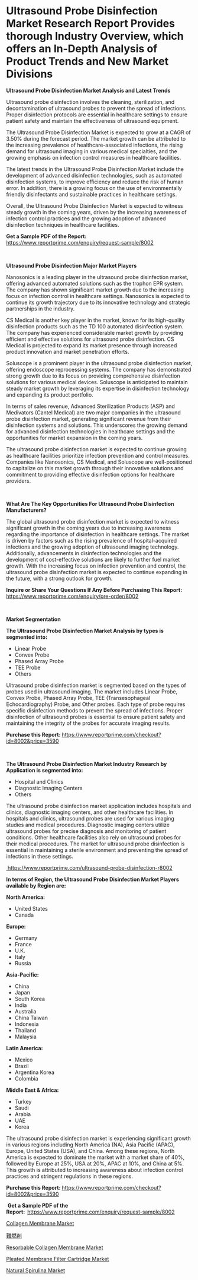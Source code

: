 <p><h1>Ultrasound Probe Disinfection Market Research Report Provides thorough Industry Overview, which offers an In-Depth Analysis of Product Trends and New Market Divisions</h1></p><p><strong>Ultrasound Probe Disinfection Market Analysis and Latest Trends</strong></p>
<p><p>Ultrasound probe disinfection involves the cleaning, sterilization, and decontamination of ultrasound probes to prevent the spread of infections. Proper disinfection protocols are essential in healthcare settings to ensure patient safety and maintain the effectiveness of ultrasound equipment.</p><p>The Ultrasound Probe Disinfection Market is expected to grow at a CAGR of 3.50% during the forecast period. The market growth can be attributed to the increasing prevalence of healthcare-associated infections, the rising demand for ultrasound imaging in various medical specialties, and the growing emphasis on infection control measures in healthcare facilities.</p><p>The latest trends in the Ultrasound Probe Disinfection Market include the development of advanced disinfection technologies, such as automated disinfection systems, to improve efficiency and reduce the risk of human error. In addition, there is a growing focus on the use of environmentally friendly disinfectants and sustainable practices in healthcare settings.</p><p>Overall, the Ultrasound Probe Disinfection Market is expected to witness steady growth in the coming years, driven by the increasing awareness of infection control practices and the growing adoption of advanced disinfection techniques in healthcare facilities.</p></p>
<p><strong>Get a Sample PDF of the Report:&nbsp;</strong> <a href="https://www.reportprime.com/enquiry/request-sample/8002">https://www.reportprime.com/enquiry/request-sample/8002</a></p>
<p>&nbsp;</p>
<p><strong>Ultrasound Probe Disinfection Major Market Players</strong></p>
<p><p>Nanosonics is a leading player in the ultrasound probe disinfection market, offering advanced automated solutions such as the trophon EPR system. The company has shown significant market growth due to the increasing focus on infection control in healthcare settings. Nanosonics is expected to continue its growth trajectory due to its innovative technology and strategic partnerships in the industry.</p><p>CS Medical is another key player in the market, known for its high-quality disinfection products such as the TD 100 automated disinfection system. The company has experienced considerable market growth by providing efficient and effective solutions for ultrasound probe disinfection. CS Medical is projected to expand its market presence through increased product innovation and market penetration efforts.</p><p>Soluscope is a prominent player in the ultrasound probe disinfection market, offering endoscope reprocessing systems. The company has demonstrated strong growth due to its focus on providing comprehensive disinfection solutions for various medical devices. Soluscope is anticipated to maintain steady market growth by leveraging its expertise in disinfection technology and expanding its product portfolio.</p><p>In terms of sales revenue, Advanced Sterilization Products (ASP) and Medivators (Cantel Medical) are two major companies in the ultrasound probe disinfection market, generating significant revenue from their disinfection systems and solutions. This underscores the growing demand for advanced disinfection technologies in healthcare settings and the opportunities for market expansion in the coming years.</p><p>The ultrasound probe disinfection market is expected to continue growing as healthcare facilities prioritize infection prevention and control measures. Companies like Nanosonics, CS Medical, and Soluscope are well-positioned to capitalize on this market growth through their innovative solutions and commitment to providing effective disinfection options for healthcare providers.</p></p>
<p>&nbsp;</p>
<p><strong>What Are The Key Opportunities For Ultrasound Probe Disinfection Manufacturers?</strong></p>
<p><p>The global ultrasound probe disinfection market is expected to witness significant growth in the coming years due to increasing awareness regarding the importance of disinfection in healthcare settings. The market is driven by factors such as the rising prevalence of hospital-acquired infections and the growing adoption of ultrasound imaging technology. Additionally, advancements in disinfection technologies and the development of cost-effective solutions are likely to further fuel market growth. With the increasing focus on infection prevention and control, the ultrasound probe disinfection market is expected to continue expanding in the future, with a strong outlook for growth.</p></p>
<p><strong>Inquire or Share Your Questions If Any Before Purchasing This Report:</strong> <a href="https://www.reportprime.com/enquiry/pre-order/8002">https://www.reportprime.com/enquiry/pre-order/8002</a></p>
<p>&nbsp;</p>
<p><strong>Market Segmentation</strong></p>
<p><strong>The Ultrasound Probe Disinfection Market Analysis by types is segmented into:</strong></p>
<p><ul><li>Linear Probe</li><li>Convex Probe</li><li>Phased Array Probe</li><li>TEE Probe</li><li>Others</li></ul></p>
<p><p>Ultrasound probe disinfection market is segmented based on the types of probes used in ultrasound imaging. The market includes Linear Probe, Convex Probe, Phased Array Probe, TEE (Transesophageal Echocardiography) Probe, and Other probes. Each type of probe requires specific disinfection methods to prevent the spread of infections. Proper disinfection of ultrasound probes is essential to ensure patient safety and maintaining the integrity of the probes for accurate imaging results.</p></p>
<p><strong>Purchase this Report:&nbsp;</strong><a href="https://www.reportprime.com/checkout?id=8002&price=3590">https://www.reportprime.com/checkout?id=8002&price=3590</a></p>
<p>&nbsp;</p>
<p><strong>The Ultrasound Probe Disinfection Market Industry Research by Application is segmented into:</strong></p>
<p><ul><li>Hospital and Clinics</li><li>Diagnostic Imaging Centers</li><li>Others</li></ul></p>
<p><p>The ultrasound probe disinfection market application includes hospitals and clinics, diagnostic imaging centers, and other healthcare facilities. In hospitals and clinics, ultrasound probes are used for various imaging studies and medical procedures. Diagnostic imaging centers utilize ultrasound probes for precise diagnosis and monitoring of patient conditions. Other healthcare facilities also rely on ultrasound probes for their medical procedures. The market for ultrasound probe disinfection is essential in maintaining a sterile environment and preventing the spread of infections in these settings.</p></p>
<p><a href="https://www.reportprime.com/ultrasound-probe-disinfection-r8002">&nbsp;https://www.reportprime.com/ultrasound-probe-disinfection-r8002</a></p>
<p><strong>In terms of Region, the Ultrasound Probe Disinfection Market Players available by Region are:</strong></p>
<p>
    <p> <strong> North America: </strong>
        <ul>
            <li>United States</li>
            <li>Canada</li>
        </ul>
        </p> 
    <p> <strong> Europe: </strong>
        <ul>
            <li>Germany</li>
            <li>France</li>
            <li>U.K.</li>
            <li>Italy</li>
            <li>Russia</li>
        </ul>
        </p> 
    <p> <strong> Asia-Pacific: </strong>
        <ul>
            <li>China</li>
            <li>Japan</li>
            <li>South Korea</li>
            <li>India</li>
            <li>Australia</li>
            <li>China Taiwan</li>
            <li>Indonesia</li>
            <li>Thailand</li>
            <li>Malaysia</li>
        </ul>
        </p> 
    <p> <strong> Latin America: </strong>
        <ul>
            <li>Mexico</li>
            <li>Brazil</li>
            <li>Argentina Korea</li>
            <li>Colombia</li>
        </ul>
        </p> 
    <p> <strong> Middle East & Africa: </strong>
        <ul>
            <li>Turkey</li>
            <li>Saudi</li>
            <li>Arabia</li>
            <li>UAE</li>
            <li>Korea</li>
        </ul>
    </p>
    </p>
<p><p>The ultrasound probe disinfection market is experiencing significant growth in various regions including North America (NA), Asia Pacific (APAC), Europe, United States (USA), and China. Among these regions, North America is expected to dominate the market with a market share of 40%, followed by Europe at 25%, USA at 20%, APAC at 10%, and China at 5%. This growth is attributed to increasing awareness about infection control practices and stringent regulations in these regions.</p></p>
<p><strong>Purchase this Report: </strong><a href="https://www.reportprime.com/checkout?id=8002&price=3590">https://www.reportprime.com/checkout?id=8002&price=3590</a></p>
<p>&nbsp;<strong>Get a Sample PDF of the Report:&nbsp;&nbsp;</strong><a href="https://www.reportprime.com/enquiry/request-sample/8002">https://www.reportprime.com/enquiry/request-sample/8002</a></p>
<p><strong></strong></p>
<p><p><a href="https://github.com/lubmix/Market-Research-Report-List-2/blob/main/collagen-membrane-market.md">Collagen Membrane Market</a></p><p><a href="https://github.com/lrlmopnhwd79300/Market-Research-Report-List-1/blob/main/199951930445.md">難燃剤</a></p><p><a href="https://github.com/Hazelklievgspy6vdcsmu106w/Market-Research-Report-List-2/blob/main/resorbable-collagen-membrane-market.md">Resorbable Collagen Membrane Market</a></p><p><a href="https://www.linkedin.com/pulse/pleated-membrane-filter-cartridge-market-size-2024-2031-global-09wsf?trackingId=X7k%2BPnE4PD0DCL0Zd48BgQ%3D%3D">Pleated Membrane Filter Cartridge Market</a></p><p><a href="https://www.linkedin.com/pulse/natural-spirulina-market-research-report-forecasted-period-from-fqjpf?trackingId=QrVcZVgAC0jyo005FDqKCg%3D%3D">Natural Spirulina Market</a></p></p>